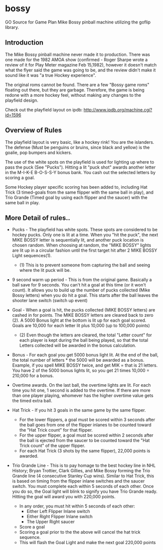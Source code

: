 # bossy
GO Source for Game Plan Mike Bossy pinball machine utilizing the goflip library.

## Introduction
The Mike Bossy pinball machine never made it to production. There was one made for the 1982 AMOA show (confirmed - Roger Sharpe wrote a review of it for  Play Meter magazine Feb 15,1982), however it doesn't match what the flyer said the game was going to be, and the review didn't make it sound like it was "a true Hockey experience".

The original roms cannot be found. There are a few "Bossy game roms" floating out there, but they are garbage. Therefore, the game is being redone with a more hockey feel, without making any changes to the playfield design. 

Check out the playfield layout on ipdb: http://www.ipdb.org/machine.cgi?id=1596

## Overview of Rules
The playfield layout is very basic, like a hockey rink! You are the islanders. The defense (Must be penguins or bruins, since black and yellow) is the goalie, pop bumpers and kickers.

The use of the white spots on the playfield is used for lighting up where to pass the puck (See "Pucks"). Hitting a lit "puck shot" awards another letter in the M-I-K-E B-O-S-S-Y bonus bank. You cash out the selected letters by scoring a goal. 

Some Hockey player specific scoring has been added to, including Hat Trick (3 timed-goals from the same flipper with the same ball in play), and Trio Grande (Timed goal by using each flipper and the saucer) with the same ball in play.


## More Detail of rules..
* Pucks - The playfield has white spots. These spots are considered to be hockey pucks. Only one is lit at a time. When you "hit the puck", the next MIKE BOSSY letter is sequentially lit, and another puck location is chosen random. When choosing at random, the "MIKE BOSSY" lights are lit up in a circular fashion until the first target hit after 2 MIKE BOSSY Light sequences(1).
    * (1) This is to prevent someone from capturing the ball and seeing where the lit puck will be.


* 9 second warm up period - This is from the original game. Basically a ball save for 9 seconds. You can't hit a goal at this time (or it won't count). It allows you to build up the number of pucks collected (Mike Bossy letters) when you do hit a goal. This starts after the ball leaves the shooter lane switch (switch up event)

* Goal - When a goal is hit, the pucks collected (MIKE BOSSY letters) are cashed in for points. The MIKE BOSSY letters are cleared back to zero (2). A 5000 Bonus light at the bottom is lit up for each goal scored. Goals are 10,000 for each letter lit plus 10,000 (up to 100,000 points)
    * (2) Even though the letters are cleared, the total "Letter count" for each player is kept during the ball being played, so that the total Letters collected will be awarded in the bonus calculation.

* Bonus  - For each goal you get 5000 bonus light lit. At the end of the ball, the total number of letters * the 5000 will be awarded as a bonus. Example, if you spell MIKE BOSSY twice, and get MIK = that is 21 letters. You have 2 of the 5000 bonus lights lit, so you get 21 times 10,000 = 210,000 for a bonus.

* Overtime awards. On the last ball, the overtime lights are lit. For each time you hit one, 1 second is added to the overtime. If there are more than one player playing, whomever has the higher overtime value gets the timed extra ball.

* Hat Trick - If you hit 3 goals in the same game by the same flipper.
    * For the lower flippers, a goal must be scored within 3 seconds after the ball goes from one of the flipper inlanes to be counted toward the "Hat Trick count" for that flipper.
    * For the upper flipper, a goal must be scored within 2 seconds after the ball is ejected from the saucer to be counted toward the "Hat Trick count" of the upper flipper. 
    * For each Hat Trick (3 shots by the same flipper), 22,000 points is awarded. 

* Trio Grande Line - This is to pay homage to the best hockey line in NHL History; Bryan Trottier, Clark Gillies, and Mike Bossy forming the Trio Grande line (4 consecutive Stanley Cup wins). Similar to Hat Trick, this is based on timing from the flipper inlane switches and the saucer switch. You must complete each within 5 seconds of each other. Once you do so, the Goal light will blink to signify you have Trio Grande ready. Hitting the goal will award you with 220,000 points.
    * In any order, you must hit within 5 seconds of each other:
        * Either Left Flipper Inlane switch
        * Either Right Flipper Inlane switch
        * The Upper Right saucer
    * Score a goal
    * Scoring a goal prior to the the above will cancel the hat trick sequence.
    * This will flash the Goal Light and make the next goal 220,000 points
